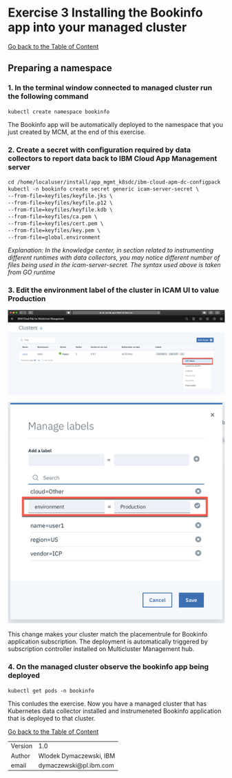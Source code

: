 # Exercise 3 Installing the Bookinfo app into your managed cluster

[Go back to the Table of Content](../../README.md)

## Preparing a namespace

### 1. In the terminal window connected to managed cluster run the following command

```
kubectl create namespace bookinfo
```
The Bookinfo app will be automatically deployed to the namespace that you just created by MCM, at the end of this exercise.

### 2. Create a secret with configuration required by data collectors to report data back to IBM Cloud App Management server

```
cd /home/localuser/install/app_mgmt_k8sdc/ibm-cloud-apm-dc-configpack
kubectl -n bookinfo create secret generic icam-server-secret \
--from-file=keyfiles/keyfile.jks \
--from-file=keyfiles/keyfile.p12 \
--from-file=keyfiles/keyfile.kdb \
--from-file=keyfiles/ca.pem \
--from-file=keyfiles/cert.pem \
--from-file=keyfiles/key.pem \
--from-file=global.environment
```
*Explanation: In the knowledge center, in section related to instrumenting different runtimes with data collectors, you may notice different number of files being used in the icam-server-secret. The syntax used above is taken from GO runtime*

### 3. Edit the **environment** label of the cluster in ICAM UI to value **Production**

![](images/2020-01-14-23-00-57.png)

![](images/2020-01-14-23-00-16.png)

This change makes your cluster match the placementrule for Bookinfo application subscription. The deployment is automatically triggered by subscription controller installed on Multicluster Management hub.

### 4. On the managed cluster observe the bookinfo app being deployed

```
kubectl get pods -n bookinfo
```

This conludes the exercise. Now you have a managed cluster that has Kubernetes data collector installed and instrumeneted Bookinfo application that is deployed to that cluster.

[Go back to the Table of Content](../../README.md)

<table>
  <tr>
    <td>Version</td>
    <td>1.0</td>
  </tr>
  <tr>
    <td>Author</td>
    <td>Wlodek Dymaczewski, IBM</td>
  </tr>
  <tr>
    <td>email</td>
    <td>dymaczewski@pl.ibm.com</td>
  </tr>
</table>
